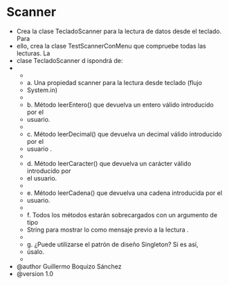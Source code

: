 # Scanner
 * Crea la clase TecladoScanner para la lectura de datos desde el teclado. Para
 * ello, crea la clase TestScannerConMenu que compruebe todas las lecturas. La
 * clase TecladoScanner d ispondrá de:
 * <ul>
 * <li>a. Una propiedad scanner para la lectura desde teclado (flujo
 * System.in)</li>
 * <li>b. Método leerEntero() que devuelva un entero válido introducido por el
 * usuario.</li>
 * <li>c. Método leerDecimal() que devuelva un decimal válido introducido por el
 * usuario .</li>
 * <li>d. Método leerCaracter() que devuelva un carácter válido introducido por
 * el usuario.</li>
 * <li>e. Método leerCadena() que devuelva una cadena introducida por el
 * usuario.</li>
 * <li>f. Todos los métodos estarán sobrecargados con un argumento de tipo
 * String para mostrar lo como mensaje previo a la lectura .</li>
 * <li>g. ¿Puede utilizarse el patrón de diseño Singleton? Si es así,
 * úsalo.</li>
 * </ul>
 * @author Guillermo Boquizo Sánchez
 * @version 1.0
 
